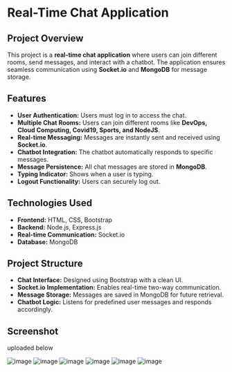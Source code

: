 # Real-Time Chat Application

##  Project Overview
This project is a **real-time chat application** where users can join different rooms, send messages, and interact with a chatbot. The application ensures seamless communication using **Socket.io** and **MongoDB** for message storage.

##  Features
- **User Authentication:** Users must log in to access the chat.
- **Multiple Chat Rooms:** Users can join different rooms like **DevOps, Cloud Computing, Covid19, Sports, and NodeJS**.
- **Real-time Messaging:** Messages are instantly sent and received using **Socket.io**.
- **Chatbot Integration:** The chatbot automatically responds to specific messages.
- **Message Persistence:** All chat messages are stored in **MongoDB**.
- **Typing Indicator:** Shows when a user is typing.
- **Logout Functionality:** Users can securely log out.

##  Technologies Used
- **Frontend:** HTML, CSS, Bootstrap  
- **Backend:** Node.js, Express.js  
- **Real-time Communication:** Socket.io  
- **Database:** MongoDB  

##  Project Structure
- **Chat Interface:** Designed using Bootstrap with a clean UI.
- **Socket.io Implementation:** Enables real-time two-way communication.
- **Message Storage:** Messages are saved in MongoDB for future retrieval.
- **Chatbot Logic:** Listens for predefined user messages and responds accordingly.

##  Screenshot
uploaded below


![image](https://github.com/user-attachments/assets/84442e40-3e10-4307-b53e-ebe91dcba7c7)
![image](https://github.com/user-attachments/assets/8f7eb179-39d6-4d3d-b3b2-db255f3d34a0)
![image](https://github.com/user-attachments/assets/aaf8b4a8-80b5-4e41-84a5-eb388239607c)
![image](https://github.com/user-attachments/assets/c1060d1a-6b05-4c4b-9472-d118d3590db3)
![image](https://github.com/user-attachments/assets/793a4e90-fc85-48fc-ada9-8488e0f2105e)
![image](https://github.com/user-attachments/assets/f1fdd993-69f2-4724-9461-14ea85456b29)
